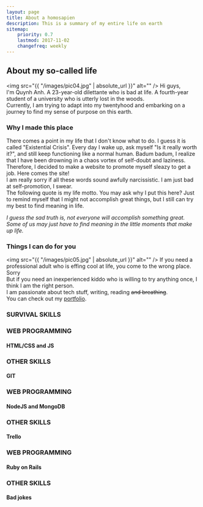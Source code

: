 ```yaml
---
layout: page
title: About a homosapien
description: This is a summary of my entire life on earth
sitemap:
    priority: 0.7
    lastmod: 2017-11-02
    changefreq: weekly
---
```

## About my so-called life

<span class="image left"><img src="{{ "/images/pic04.jpg" | absolute_url }}" alt="" /></span>
Hi guys,<br>
I'm Quynh Anh. A 23-year-old dilettante who is bad at life. A fourth-year student of a university who is utterly lost in the woods.<br>
Currently, I am trying to adapt into my twentyhood and embarking on a journey to find my
sense of purpose on this earth. <br>

### Why I made this place
<div class="box">
  There comes a point in my life that I don't know what to do. I guess it is called "Existential Crisis". Every day I wake up, ask myself "Is it really worth it?", and still keep functioning like a normal human. Badum badum, I realize that I have been drowning in a chaos vortex of self-doubt and laziness.<br>
  Therefore, I decided to make a website to promote myself sleazy to get a job. Here comes the site!<br>
  I am really sorry if all these words sound awfully narcissistic. I am just bad at self-promotion, I swear.<br>
  The following quote is my life motto. You may ask why I put this here? Just to remind myself that I might not accomplish great things, but I still can try my best to find meaning in life.
  <p><em>
I guess the sad truth is, not everyone will accomplish something great. Some of us may just have to find meaning in the little moments that make up life.
  </em></p>
</div>

### Things I can do for you

<span class="image right"><img src="{{ "/images/pic05.jpg" | absolute_url }}" alt="" /></span>
If you need a professional adult who is effing cool at life, you come to the wrong place. Sorry<br>
But if you need an inexperienced kiddo who is willing to try anything once, I think I am the right person.<br>
I am passionate about tech stuff, writing, reading <strike>and breathing</strike>.<br>
You can check out my <a href="https://annhoang191.github.io/" target="_blank">portfolio</a>.


### SURVIVAL SKILLS
<div class="row">
  <div class="6u 12u$(small)">
    <div class="card bg-cyan">
      <div class="card-body">
        <div class="card-block">
          <div class="media">
            <div class="row">
              <div class="col-md-10">
                <div class="media-body statistic-content">
                  <h3 class="skill-head">WEB PROGRAMMING</h3>
                  <h4>HTML/CSS and JS</h4>
                </div>
              </div>
              <div class="col-md-2">
                <div class="media-right icon">
                  <i class="fa fa-html5" aria-hidden="true"></i>
                </div>
              </div>
            </div>
          </div>
        </div>
      </div>
    </div>
  </div>

  <div class="6u 12u$(small)">
    <div class="card bg-cyan">
      <div class="card-body">
        <div class="card-block">
          <div class="media">
            <div class="row">
              <div class="col-md-10">
                <div class="media-body statistic-content">
                  <h3 class="skill-head">OTHER SKILLS</h3>
                  <h4>GIT</h4>
                </div>
              </div>
              <div class="col-md-2">
                <div class="media-right icon">
                  <i class="fa fa-code-fork" aria-hidden="true"></i>
                </div>
              </div>
            </div>
          </div>
        </div>
      </div>
    </div>
  </div>

  <div class="6u 12u$(small)">
    <div class="card bg-cyan">
      <div class="card-body">
        <div class="card-block">
          <div class="media">
            <div class="row">
              <div class="col-md-10">
                <div class="media-body statistic-content">
                  <h3 class="skill-head">WEB PROGRAMMING</h3>
                  <h4>NodeJS and MongoDB</h4>
                </div>
              </div>
              <div class="col-md-2">
                <div class="media-right icon">
                  <i class="fa fa-database" aria-hidden="true"></i>
                </div>
              </div>
            </div>
          </div>
        </div>
      </div>
    </div>
  </div>

  <div class="6u 12u$(small)">
    <div class="card bg-cyan">
      <div class="card-body">
        <div class="card-block">
          <div class="media">
            <div class="row">
              <div class="col-md-10">
                <div class="media-body statistic-content">
                  <h3 class="skill-head">OTHER SKILLS</h3>
                  <h4>Trello</h4>
                </div>
              </div>
              <div class="col-md-2">
                <div class="media-right icon">
                  <i class="fa fa-trello" aria-hidden="true"></i>
                </div>
              </div>
            </div>
          </div>
        </div>
      </div>
    </div>
  </div>

  <div class="6u 12u$(small)">
    <div class="card bg-cyan">
      <div class="card-body">
        <div class="card-block">
          <div class="media">
            <div class="row">
              <div class="col-md-10">
                <div class="media-body statistic-content">
                  <h3 class="skill-head">WEB PROGRAMMING</h3>
                  <h4>Ruby on Rails</h4>
                </div>
              </div>
              <div class="col-md-2">
                <div class="media-right icon">
                  <i class="fa fa-diamond" aria-hidden="true"></i>
                </div>
              </div>
            </div>
          </div>
        </div>
      </div>
    </div>
  </div>

  <div class="6u 12u$(small)">
    <div class="card bg-cyan">
      <div class="card-body">
        <div class="card-block">
          <div class="media">
            <div class="row">
              <div class="col-md-10">
                <div class="media-body statistic-content">
                  <h3 class="skill-head">OTHER SKILLS</h3>
                  <h4>Bad jokes</h4>
                </div>
              </div>
              <div class="col-md-2">
                <div class="media-right icon">
                  <i class="fa fa-commenting" aria-hidden="true"></i>
                </div>
              </div>
            </div>
          </div>
        </div>
      </div>
    </div>
  </div>
</div>
